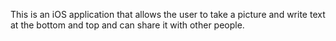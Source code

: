 This is an iOS application that allows the user to take a picture and write text at the bottom and top and can share it with other people.
